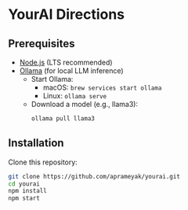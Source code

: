 # YourAI Directions

## Prerequisites

- [Node.js](https://nodejs.org) (LTS recommended)  
- [Ollama](https://ollama.com/download) (for local LLM inference)  
  - Start Ollama:  
    - macOS: `brew services start ollama`  
    - Linux: `ollama serve`  
  - Download a model (e.g., llama3):  
    ```bash
    ollama pull llama3
    ```

## Installation

Clone this repository:  
   ```bash
   git clone https://github.com/aprameyak/yourai.git
   cd yourai
npm install
npm start
